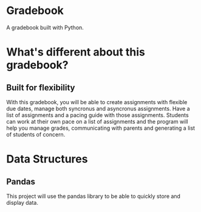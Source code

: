 # Gradebook
A gradebook built with Python.

# What's different about this gradebook?

## Built for flexibility
With this gradebook, you will be able to create assignments with flexible due dates, manage both syncronus and asyncronus assignments. Have a list of assignments and a pacing guide with those assignments. Students can work at their own pace on a list of assignments and the program will help you manage grades, communicating with parents and generating a list of students of concern.

# Data Structures

## Pandas
This project will use the pandas library to be able to quickly store and display data.
